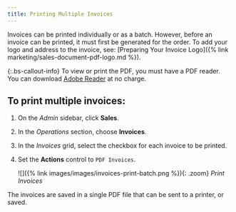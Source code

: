 ```yaml
---
title: Printing Multiple Invoices
---
```


Invoices can be printed individually or as a batch. However, before an invoice can be printed, it must first be generated for the order. To add your logo and address to the invoice, see: [Preparing Your Invoice Logo]({% link marketing/sales-document-pdf-logo.md %}).

{:.bs-callout-info}
To view or print the PDF, you must have a PDF reader. You can download [Adobe Reader][1] at no charge.

## To print multiple invoices:

1. On the _Admin_ sidebar, click **Sales**.

1. In the _Operations_ section, choose **Invoices**.

1. In the _Invoices_ grid, select the checkbox for each invoice to be printed.

1. Set the **Actions** control to `PDF Invoices`.

    ![]({% link images/images/invoices-print-batch.png %}){: .zoom}
    _Print Invoices_

The invoices are saved in a single PDF file that can be sent to a printer, or saved.

[1]: http://www.adobe.com/products/reader.html "Get Adobe Reader"
